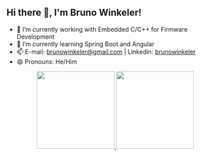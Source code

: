 ## Hi there 👋, I'm Bruno Winkeler!

- 🔭 I’m currently working with Embedded C/C++ for Firmware Development
- 🌱 I’m currently learning Spring Boot and Angular
- 📫 E-mail: brunowinkeler@gmail.com | Linkedin: <a href="https://www.linkedin.com/in/brunowinkeler/">brunowinkeler</a>
- 😄 Pronouns: He/Him

<div align="center">
  <a href="https://github.com/brunowinkeler">
  <img height="180em" src="https://github-readme-stats.vercel.app/api?username=brunowinkeler&show_icons=true&theme=dark&include_all_commits=true&count_private=true"/>
  <img height="180em" src="https://github-readme-stats.vercel.app/api/top-langs/?username=brunowinkeler&layout=compact&langs_count=7&theme=dark"/>
</div>
